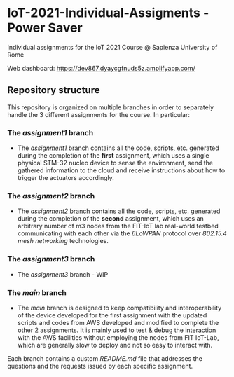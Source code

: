 # IoT-2021-Individual-Assigments - Power Saver
Individual assignments for the IoT 2021 Course @ Sapienza University of Rome

Web dashboard: https://dev867.dyaycgfnuds5z.amplifyapp.com/

## Repository structure
This repository is organized on multiple branches in order to separately handle the 3 different assignments for the course. In particular:
### The _assignment1_ branch  
* The [_assignment1_ branch](https://github.com/Pg96/IoT-2021-Individual-Assigments/tree/assignment_1) contains all the code, scripts, etc. generated during the completion of the **first** assignment, which uses a single physical STM-32 nucleo device to sense the environment, send the gathered information to the cloud and receive instructions about how to trigger the actuators accordingly.
### The _assignment2_ branch  
* The [_assignment2_ branch](https://github.com/Pg96/IoT-2021-Individual-Assigments/tree/assignment_2) contains all the code, scripts, etc. generated during the completion of the **second** assignment, which uses an arbitrary number of m3 nodes from the FIT-IoT lab real-world testbed communicating with each other via the _6LoWPAN_ protocol over _802.15.4 mesh networking_ technologies.
### The _assignment3_ branch  
* The _assignment3_ branch - WIP
### The _main_ branch  
* The _main_ branch is designed to keep compatibility and interoperability of the device developed for the first assignment with the updated scripts and codes from AWS developed and modified to complete the other 2 assignments. It is mainly used to test & debug the interaction with the AWS facilities without employing the nodes from FIT IoT-Lab, which are generally slow to deploy and not so easy to interact with.


Each branch contains a custom _README.md_ file that addresses the questions and the requests issued by each specific assignment.
